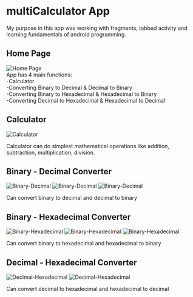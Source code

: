 # multiCalculator App

My purpose in this app was working with fragments, tabbed activity and learning fundamentals of android programming.
## Home Page
![Home Page](sssss/main.png)  
App has 4 main functions: <br>
  -Calculator <br>
  -Converting Binary to Decimal & Decimal to Binary <br>
  -Converting Binary to Hexadecimal & Hexadecimal to Binary <br>
  -Converting Decimal to Hexadecimal & Hexadecimal to Decimal <br>

## Calculator 
![Calculator](sssss/calculator.png)

Calculator can do simplest mathematical operations like addition, subtraction, multiplication, division.

## Binary - Decimal Converter

![Binary-Decimal](sssss/empty.png) ![Binary-Decimal](sssss/bd.png) ![Binary-Decimal](sssss/db.png) 

Can convert binary to decimal and decimal to binary

## Binary - Hexadecimal Converter 

![Binary-Hexadecimal](sssss/bh.png) ![Binary-Hexadecimal](sssss/hb.png) ![Binary-Hexadecimal](sssss/error.png)

Can convert binary to hexadecimal and hexadecimal to binary

## Decimal - Hexadecimal Converter 

![Decimal-Hexadecimal](sssss/dh.png) ![Decimal-Hexadecimal](sssss/hd.png)

Can convert decimal to hexadecimal and hexadecimal to decimal
